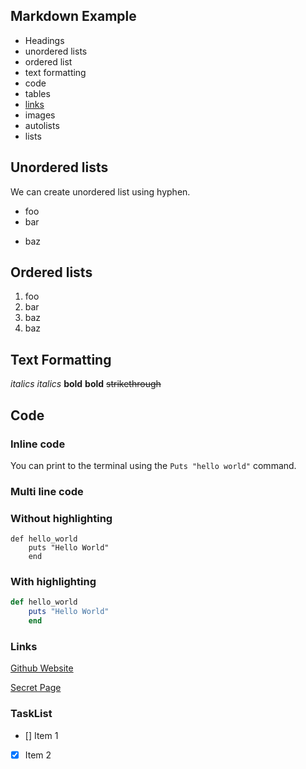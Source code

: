 ## Markdown Example

- Headings
- unordered lists
- ordered list
- text formatting
- code
- tables
- [links](#links)
- images
- autolists
- lists

## Unordered lists
We can create unordered list using hyphen.

- foo 
- bar
+ baz
## Ordered lists

1. foo
1. bar
1. baz
2. baz


## Text Formatting
*italics*
_italics_
**bold**
__bold__
~~strikethrough~~

## Code

### Inline code

You can print to the terminal using the `Puts "hello world"` command.

### Multi line code

### Without highlighting

```
def hello_world
    puts "Hello World"
    end
```
### With highlighting

```rb
def hello_world
    puts "Hello World"
    end
```


### Links
[Github Website](https://github.com)

[Secret Page](Secret.md)

### TaskList

- [] Item 1
- [x] Item 2